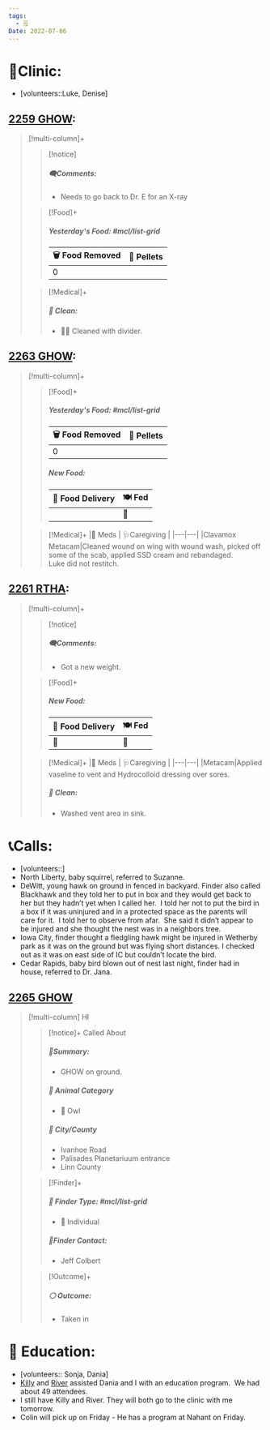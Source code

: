 ```yaml
---
tags:
  - 🗒️
Date: 2022-07-06
---
```


# 🏥Clinic:
- [volunteers::Luke, Denise]

## [2259 GHOW](../RARE%20Birds/2259%20GHOW.md):
> [!multi-column]+
>
>> [!notice]
>> ##### 🗨️Comments:
>> - Needs to go back to Dr. E for an X-ray
>
>> [!Food]+
>> ##### Yesterday's Food: #mcl/list-grid
>> |🗑️ Food Removed| 💩 Pellets
>> |---|---|
>>|0|
>
>> [!Medical]+
>>##### 🫧 Clean:
>> - 🧼➗ Cleaned with divider.
>>

## [2263 GHOW](../RARE%20Birds/2263%20GHOW.md):
> [!multi-column]+
>
>> [!Food]+
>> ##### Yesterday's Food: #mcl/list-grid
>> |🗑️ Food Removed| 💩 Pellets
>> |---|---|
>>|0|
>>
>> ##### New Food:
>> |🚚 Food Delivery| 🍽️ Fed|
>> |---|---|
>>||🐀
>
>> [!Medical]+
>> |💊 Meds | 🩺Caregiving |
>> |---|---|
>> |Clavamox <br> Metacam|Cleaned wound on wing with wound wash, picked off some of the scab, applied SSD cream and rebandaged. <br> Luke did not restitch. 

## [2261 RTHA](../RARE%20Birds/2261%20RTHA.md):
> [!multi-column]+
>
>> [!notice]
>> ##### 🗨️Comments:
>> - Got a new weight.
>
>> [!Food]+
>> ##### New Food:
>> |🚚 Food Delivery| 🍽️ Fed|
>> |---|---|
>>|🫱|🐀
>
>> [!Medical]+
>> |💊 Meds | 🩺Caregiving |
>> |---|---|
>> |Metacam|Applied vaseline to vent and Hydrocolloid dressing over sores.
>>
>>##### 🫧 Clean:
>> - Washed vent area in sink.

# 📞Calls:
- [volunteers::]
- North Liberty, baby squirrel, referred to Suzanne. 
- DeWitt, young hawk on ground in fenced in backyard. Finder also called Blackhawk and they told her to put in box and they would get back to her but they hadn’t yet when I called her.  I told her not to put the bird in a box if it was uninjured and in a protected space as the parents will care for it.  I told her to observe from afar.  She said it didn’t appear to be injured and she thought the nest was in a neighbors tree.
- Iowa City, finder thought a fledgling hawk might be injured in Wetherby park as it was on the ground but was flying short distances. I checked out as it was on east side of IC but couldn’t locate the bird. 
- Cedar Rapids, baby bird blown out of nest last night, finder had in house, referred to Dr. Jana.

## [2265 GHOW](../RARE%20Birds/2265%20GHOW.md)
> [!multi-column] HI
>
>> [!notice]+ Called About
>> ##### 📌Summary:
>> - GHOW on ground.
>>
>> ##### 🐾 Animal Category
>> - 🦉 Owl
>>
>>##### 🌆 City/County
>>- Ivanhoe Road
>>- Palisades Planetariuum entrance
>>- Linn County
>
>> [!Finder]+
>> ##### 🔎 Finder Type: #mcl/list-grid
>> - 🧑 Individual
>>
>> ##### 📱Finder Contact:
>>- Jeff Colbert
>
>> [!Outcome]+
>> ##### ⚪ Outcome:
>> - Taken in

# 🏫 Education:
- [volunteers:: Sonja, Dania]
- [Killy](../RARE%20Birds/Ed%20Birds/Killy.md) and [River](../RARE%20Birds/Ed%20Birds/River.md) assisted Dania and I with an education program.  We had about 49 attendees. 
- I still have Killy and River. They will both go to the clinic with me tomorrow.
- Colin will pick up on Friday - He has a program at Nahant on Friday.